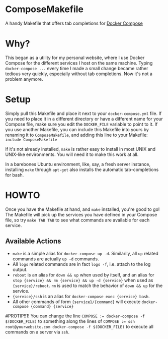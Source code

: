 # ComposeMakefile
A handy Makefile that offers tab completions for 
[Docker Compose](https://docs.docker.com/compose/)

# Why?
This began as a utility for my personal website, where I use Docker Compose for 
the different services I host on the same machine. Typing `docker-compose ...` 
every time I made a small change became rather tedious very quickly, especially
without tab completions. Now it's not a problem anymore.

# Setup
Simply pull this Makefile and place it next to your `docker-compose.yml` file. 
If you need to place it in a different directory or have a different name for 
your Compose file, make sure you edit the `DOCKER_FILE` variable to point to it.
If you use another Makefile, you can include this Makefile into yours by 
renaming it to `ComposeMakefile`, and adding this line to your Makefile:
```include ComposeMakefile```

If it's not already installed, `make` is rather easy to install in most UNIX and 
UNIX-like environments. You will need it to make this work at all.

In a barebones Ubuntu environment, like, say, a fresh server instance, 
installing `make` through `apt-get` also installs the automatic tab-completions
for bash.

# HOWTO
Once you have the Makefile at hand, and `make` installed, you're good to go!
The Makefile will pick up the services you have defined in your Compose file,
so try `make TAB TAB` to see what commands are available for each service.

## Available Actions
+ `make` is a simple alias for `docker-compose up -d`. Similarily, all `up` 
  related commands are actually `up -d` commands. 
+ All `logs` related commands are in fact `logs -f`, i.e. attach to the log 
  output.
+ `reboot` is an alias for `down && up` when used by itself, and an alias for
  `stop {service} && rm {service} && up -d {service}` when used as 
  `{service}/reboot`. `rm` is used to match the behavior of `down && up` for the
  service.
+ `{service}/ssh` is an alias for `docker-compose exec {service} bash`.
+ All other commands of form `{service}/{command}` will execute 
  `docker-compose {command} {service}`

#PROTIP!!1!
You can change the line
```COMPOSE := docker-compose -f $(DOCKER_FILE)```
to something along the lines of
```COMPOSE := ssh root@yourwebsite.com docker-compose -f $(DOCKER_FILE)```
to execute all commands on a server via `ssh`.

